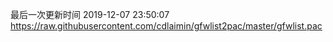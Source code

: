 最后一次更新时间 2019-12-07 23:50:07
https://raw.githubusercontent.com/cdlaimin/gfwlist2pac/master/gfwlist.pac

